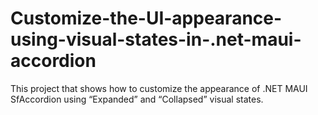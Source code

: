 # Customize-the-UI-appearance-using-visual-states-in-.net-maui-accordion
This project that shows how to customize the appearance of .NET MAUI SfAccordion using “Expanded” and “Collapsed” visual states.
